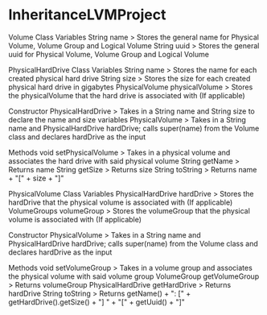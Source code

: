 # InheritanceLVMProject
Volume Class
Variables
  String name > Stores the general name for Physical Volume, Volume Group and Logical Volume
  String uuid > Stores the general uuid for Physical Volume, Volume Group and Logical Volume

PhysicalHardDrive Class
Variables
  String name > Stores the name for each created physical hard drive
  String size > Stores the size for each created physical hard drive in gigabytes
  PhysicalVolume physicalVolume > Stores the physicalVolume that the hard drive is associated with (If applicable)

Constructor
  PhysicalHardDrive > Takes in a String name and String size to declare the name and size variables
  PhysicalVolume > Takes in a String name and PhysicalHardDrive hardDrive; calls super(name) from the Volume class and declares hardDrive as the input
  
 Methods
  void setPhysicalVolume > Takes in a physical volume and associates the hard drive with said physical volume
  String getName > Returns name
  String getSize > Returns size
  String toString > Returns name + "[" + size + "]"
  
PhysicalVolume Class
Variables
  PhysicalHardDrive hardDrive > Stores the hardDrive that the physical volume is associated with (If applicable)
  VolumeGroups volumeGroup > Stores the volumeGroup that the physical volume is associated with (If applicable)

Constructor
  PhysicalVolume > Takes in a String name and PhysicalHardDrive hardDrive; calls super(name) from the Volume class and declares hardDrive as the input
  
 Methods
  void setVolumeGroup > Takes in a volume group and associates the physical volume with said volume group
  VolumeGroup getVolumeGroup > Returns volumeGroup
  PhysicalHardDrive getHardDrive > Returns hardDrive
  String toString > Returns getName() + ": [" + getHardDrive().getSize() + "] " + "[" + getUuid() + "]"
